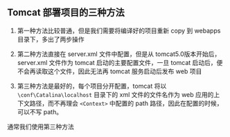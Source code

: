 #

## Tomcat 部署项目的三种方法

1. 第一种方法比较普通，但是我们需要将编译好的项目重新 copy 到 webapps 目录下，多出了两步操作

2. 第二种方法直接在 server.xml 文件中配置，但是从 tomcat5.0版本开始后，server.xml 文件作为 tomcat 启动的主要配置文件，一旦 tomcat 启动后，便不会再读取这个文件，因此无法再 tomcat 服务启动后发布 web 项目

3. 第三种方法是最好的，每个项目分开配置，tomcat 将以`\conf\Catalina\localhost` 目录下的 xml 文件的文件名作为 web 应用的上下文路径，而不再理会 `<Context>` 中配置的 path 路径，因此在配置的时候，可以不写 path。

通常我们使用第三种方法